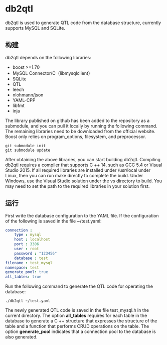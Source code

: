 # db2qtl
db2qtl is used to generate QTL code from the database structure, currently supports MySQL and SQLite.

## 构建

db2qtl depends on the following libraries:
- boost >=1.70
- MySQL Connector/C（libmysqlclient）
- SQLite
- QTL
- leech
- nlohmann/json
- YAML-CPP
- libfmt
- inja

The library published on github has been added to the repository as a submodule, and you can pull it locally by running the following command. The remaining libraries need to be downloaded from the official website.
Boost only relies on program_options, filesystem, and preprocessor.
```
git submodule init
git submodule update
```

After obtaining the above libraries, you can start building db2qtl. Compiling db2qtl requires a compiler that supports C ++ 14, such as GCC 5.4 or Visual Studio 2015. If all required libraries are installed under /usr/local under Linux, then you can run make directly to complete the build. Under Windows, use the Visual Studio solution under the vs directory to build. You may need to set the path to the required libraries in your solution first.


## 运行

First write the database configuration to the YAML file. If the configuration of the following is saved in the file ~/test.yaml:
```YAML
connection : 
    type : mysql
    host : localhost
    port : 3306
    user : root
    password : "123456"
    database : test
filename : test_mysql
namespace: test
generate_pool: true
all_tables: true
```
Run the following command to generate the QTL code for operating the database:
```
./db2qtl ~/test.yaml
```
The newly generated QTL code is saved in the file test_mysql.h in the current directory. The option **all_tables** requires for each table in the database to generate a C ++ structure that expresses the structure of the table and a function that performs CRUD operations on the table. The option **generate_pool** indicates that a connection pool to the database is also generated.

